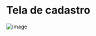 # Tela de cadastro

![image](https://user-images.githubusercontent.com/104996219/210110287-968d52d3-1462-4a51-9702-2410c622403d.png)